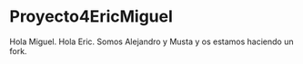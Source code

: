 # Proyecto4EricMiguel
Hola Miguel. Hola Eric. Somos Alejandro y Musta y os estamos haciendo un fork.
